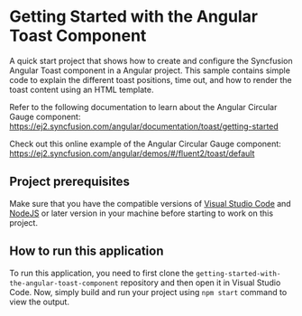 # Getting Started with the Angular Toast Component
A quick start project that shows how to create and configure the Syncfusion Angular Toast component in a Angular project. This sample contains simple code to explain the different toast positions, time out, and how to render the toast content using an HTML template.

Refer to the following documentation to learn about the Angular Circular Gauge component: 
https://ej2.syncfusion.com/angular/documentation/toast/getting-started

Check out this online example of the Angular Circular Gauge component:
https://ej2.syncfusion.com/angular/demos/#/fluent2/toast/default

## Project prerequisites
Make sure that you have the compatible versions of [Visual Studio Code](https://code.visualstudio.com/download ) and [NodeJS](https://nodejs.org/en/download) or later version in your machine before starting to work on this project.

## How to run this application
To run this application, you need to first clone the `getting-started-with-the-angular-toast-component` repository and then open it in Visual Studio Code. Now, simply build and run your project using `npm start` command to view the output.
